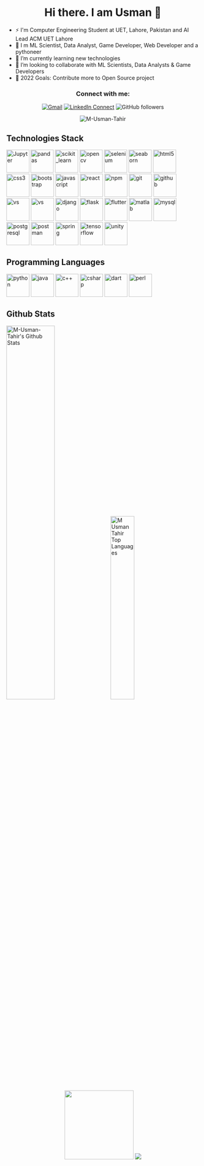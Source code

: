 <div align="center">

# Hi there. I am Usman 👋

</div>

- ⚡ I'm Computer Engineering Student at UET, Lahore, Pakistan and AI Lead ACM UET Lahore
- 🧩 I m ML Scientist, Data Analyst, Game Developer, Web Developer and a pythoneer
- 🌱 I’m currently learning new technologies
- 👯 I’m looking to collaborate with ML Scientists, Data Analysts & Game Developers
- 🥅 2022 Goals: Contribute more to Open Source project

<div align="center">

### Connect with me:

[![Gmail](https://img.shields.io/badge/%20-Send%20Mail-black?color=14171A&labelColor=ef5350&logo=gmail&logoColor=ffffff "m.usman.tahir.336@gmail.com")](mailto:m.usman.tahir.336@gmail.com?subject=From%20GitHub&body=Hi,%20there.%20Found%20you%20from%20GitHub.)
[![LinkedIn Connect](https://img.shields.io/badge/%20-Connect-black?color=14171A&labelColor=212121&logo=linkedin&logoColor=ffffff "muhammad-usman-tahir-666886202")](https://www.linkedin.com/in/muhammad-usman-tahir-666886202/)
![GitHub followers](https://img.shields.io/github/followers/M-Usman-Tahir?label=follow&style=social "Follow on Github")

<!-- [![Twitter](https://img.shields.io/twitter/url/https/twitter.com/cloudposse.svg?style=social&label=Follow%20%40MUsmanTahir "_MUsmanTahir_")](https://twitter.com/_MUsmanTahir_) -->
<!-- [![Insta Follow](https://img.shields.io/badge/%20-Follow-black?color=14171A&labelColor=d81b60&logo=instagram&logoColor=ffffff "m.usmantahir")](https://www.instagram.com/m.usmantahir/) -->

</div>
<!-- <br /> -->
<p align="center"> <img src="https://komarev.com/ghpvc/?username=M-Usman-Tahir" alt="M-Usman-Tahir"/> </p>

## Technologies Stack

<!-- ```json
{
   "languages": ["Python", "Java", "C++", "C#", "JS", "Perl"],
   "backend": ["NodeJS", "Flask", "Django", "SpringBoot"],
   "frontend": ["HTML/CSS", "REACT"],
   "databases": ["CSV", "MYSQL", "JSON", "Firebase"],
   "ai framework": ["Scikit-learn", "TensorFlow", "Keras",,,],
   "game developement": ["Unity Engine"]
}
``` -->


<p align="left">
  <img align="left" alt="Jupyter" src="https://upload.wikimedia.org/wikipedia/commons/thumb/3/38/Jupyter_logo.svg/883px-Jupyter_logo.svg.png" width="60" height="60"/>
  <img src="https://raw.githubusercontent.com/devicons/devicon/2ae2a900d2f041da66e950e4d48052658d850630/icons/pandas/pandas-original.svg" alt="pandas" width="60" height="60"/>
  <img src="https://upload.wikimedia.org/wikipedia/commons/0/05/Scikit_learn_logo_small.svg" alt="scikit_learn" width="60" height="60"/>
  <img src="https://www.vectorlogo.zone/logos/opencv/opencv-icon.svg" alt="opencv" width="60" height="60"/>
  <img src="https://raw.githubusercontent.com/detain/svg-logos/780f25886640cef088af994181646db2f6b1a3f8/svg/selenium-logo.svg" alt="selenium" width="60" height="60"/>
  <img src="https://seaborn.pydata.org/_images/logo-mark-lightbg.svg" alt="seaborn" width="60" height="60"/>
	<img style="margin: auto;" src="https://raw.githubusercontent.com/sachinverma53121/sachinverma53121/master/icons/html5.png" alt=html5 width="60" height="60"/> 
	<img style="margin: auto;" src="https://raw.githubusercontent.com/sachinverma53121/sachinverma53121/master/icons/css3.png" alt=css3 width="60" height="60"/> 
	<img style="margin: auto;" src="https://raw.githubusercontent.com/sachinverma53121/sachinverma53121/master/icons/bootstrap.png" alt=bootstrap width="60" height="60"/>
  <img style="margin: auto;" src="https://raw.githubusercontent.com/sachinverma53121/sachinverma53121/master/icons/js.png" alt=javascript width="60" height="60"/>
	<img style="margin: auto;" src="https://raw.githubusercontent.com/sachinverma53121/sachinverma53121/master/icons/react.png" alt=react width="60" height="60"/>
	<img style="margin: auto;" src="https://raw.githubusercontent.com/sachinverma53121/sachinverma53121/master/icons/npm.png" alt=npm width="60" height="60"/> 
	<img style="margin: auto;" src="https://raw.githubusercontent.com/sachinverma53121/sachinverma53121/master/icons/git.png" alt=git width="60" height="60"/>
  <img style="margin: auto;" src="https://raw.githubusercontent.com/sachinverma53121/sachinverma53121/master/icons/github.png" alt=github width="60" height="60"/>
  <img style="margin: auto;" src="https://raw.githubusercontent.com/sachinverma53121/sachinverma53121/master/icons/vsc.png" alt=vs width="60" height="60"/>
  <img style="margin: auto;" src="https://raw.githubusercontent.com/sachinverma53121/sachinverma53121/master/icons/heroku.png" alt=vs width="60" height="60"/>
  <img src="https://raw.githubusercontent.com/devicons/devicon/master/icons/django/django-original.svg" alt="django" width="60" height="60"/> 
  <img src="https://www.vectorlogo.zone/logos/pocoo_flask/pocoo_flask-icon.svg" alt="flask" width="60" height="60"/>
  <img src="https://www.vectorlogo.zone/logos/flutterio/flutterio-icon.svg" alt="flutter" width="60" height="60"/>
  <img src="https://upload.wikimedia.org/wikipedia/commons/2/21/Matlab_Logo.png" alt="matlab" width="60" height="60"/>
  <img src="https://raw.githubusercontent.com/devicons/devicon/master/icons/mysql/mysql-original-wordmark.svg" alt="mysql" width="60" height="60"/>
  <img src="https://raw.githubusercontent.com/devicons/devicon/master/icons/postgresql/postgresql-original-wordmark.svg" alt="postgresql" width="60" height="60"/>
  <img src="https://www.vectorlogo.zone/logos/getpostman/getpostman-icon.svg" alt="postman" width="60" height="60"/>
  <img src="https://www.vectorlogo.zone/logos/springio/springio-icon.svg" alt="spring" width="60" height="60"/>
  <img src="https://www.vectorlogo.zone/logos/tensorflow/tensorflow-icon.svg" alt="tensorflow" width="60" height="60"/> 
  <img src="https://www.vectorlogo.zone/logos/unity3d/unity3d-icon.svg" alt="unity" width="60" height="60"/>
</p>



<h2>Programming Languages </h2>
<p align="left">
<img src="https://raw.githubusercontent.com/devicons/devicon/master/icons/python/python-original.svg" alt="python" width="60" height="60"/> 
<img src="https://raw.githubusercontent.com/devicons/devicon/master/icons/java/java-original.svg" alt="java" width="60" height="60"/>
 <img src="https://raw.githubusercontent.com/sachinverma53121/sachinverma53121/master/icons/cpp.png" alt="c++" width="60" height="60"/>
<img src="https://raw.githubusercontent.com/devicons/devicon/master/icons/csharp/csharp-original.svg" alt="csharp" width="60" height="60"/>
<img src="https://www.vectorlogo.zone/logos/dartlang/dartlang-icon.svg" alt="dart" width="60" height="60"/>
<img src="https://api.iconify.design/logos-perl.svg" alt="perl" width="60" height="60"/> 
</p>

## Github Stats

<p align="left">
   <img class="darkMode" alt="M-Usman-Tahir's Github Stats" src="https://github-readme-stats.vercel.app/api?username=M-Usman-Tahir&show_icons=true&hide_border=true&locale=en&theme=tokyonight" width=50%/><img class="darkMode" alt="M Usman Tahir Top Languages" style="padding-left: 20px;" src="https://github-readme-stats.vercel.app/api/top-langs/?username=M-Usman-Tahir&langs_count=12&count_private=true&layout=compact&theme=tokyonight&hide_border=true&bg_color=0D1117" width=35%/>
</p>
<br>
<p align="center">
    <img height="180em" src="https://github-readme-streak-stats.herokuapp.com/?user=M-Usman-Tahir&theme=tokyonight&hide_border=true&background=0D1117&stroke=0000&count_private=true&include_all_commits=true"/>
    <img src="https://activity-graph.herokuapp.com/graph?username=M-Usman-Tahir&count_private=true&hide_border=true&bg_color=0d1117&theme=github" />
</p>
